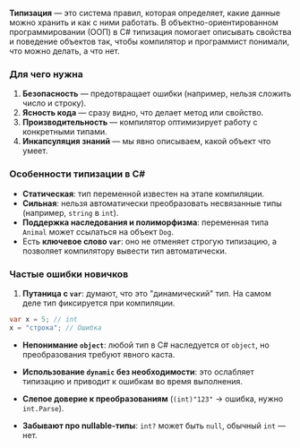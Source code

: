 **Типизация** — это система правил, которая определяет, какие данные можно хранить и как с ними работать. В объектно-ориентированном программировании (ООП) в C# типизация помогает описывать свойства и поведение объектов так, чтобы компилятор и программист понимали, что можно делать, а что нет.

### Для чего нужна

1. **Безопасность** — предотвращает ошибки (например, нельзя сложить число и строку).
2. **Ясность кода** — сразу видно, что делает метод или свойство.
3. **Производительность** — компилятор оптимизирует работу с конкретными типами.
4. **Инкапсуляция знаний** — мы явно описываем, какой объект что умеет.

### Особенности типизации в C#

- **Статическая**: тип переменной известен на этапе компиляции.
- **Сильная**: нельзя автоматически преобразовать несвязанные типы (например, `string` в `int`).
- **Поддержка наследования и полиморфизма**: переменная типа `Animal` может ссылаться на объект `Dog`.
- Есть **ключевое слово `var`**: оно не отменяет строгую типизацию, а позволяет компилятору вывести тип автоматически.

### Частые ошибки новичков

1. **Путаница с `var`**: думают, что это "динамический" тип. На самом деле тип фиксируется при компиляции.

```csharp
var x = 5; // int
x = "строка"; // Ошибка
```
- **Непонимание `object`**: любой тип в C# наследуется от `object`, но преобразования требуют явного каста.
- **Использование `dynamic` без необходимости**: это ослабляет типизацию и приводит к ошибкам во время выполнения.
- **Слепое доверие к преобразованиям** (`(int)"123"` → ошибка, нужно `int.Parse`).
    
- **Забывают про nullable-типы**: `int?` может быть `null`, обычный `int` — нет.